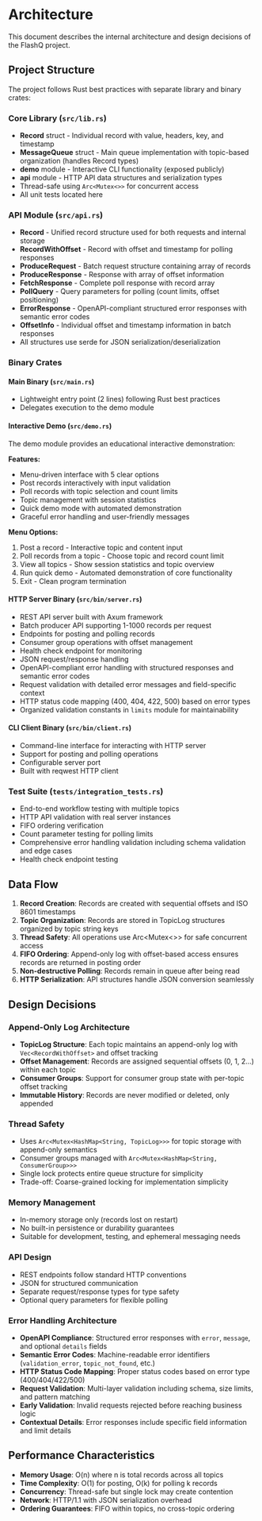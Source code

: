 # Architecture

This document describes the internal architecture and design decisions of the FlashQ project.

## Project Structure

The project follows Rust best practices with separate library and binary crates:

### Core Library (`src/lib.rs`)
- **Record** struct - Individual record with value, headers, key, and timestamp
- **MessageQueue** struct - Main queue implementation with topic-based organization (handles Record types)  
- **demo** module - Interactive CLI functionality (exposed publicly)
- **api** module - HTTP API data structures and serialization types
- Thread-safe using `Arc<Mutex<>>` for concurrent access
- All unit tests located here

### API Module (`src/api.rs`)
- **Record** - Unified record structure used for both requests and internal storage
- **RecordWithOffset** - Record with offset and timestamp for polling responses
- **ProduceRequest** - Batch request structure containing array of records
- **ProduceResponse** - Response with array of offset information
- **FetchResponse** - Complete poll response with record array
- **PollQuery** - Query parameters for polling (count limits, offset positioning)
- **ErrorResponse** - OpenAPI-compliant structured error responses with semantic error codes
- **OffsetInfo** - Individual offset and timestamp information in batch responses
- All structures use serde for JSON serialization/deserialization

### Binary Crates

#### Main Binary (`src/main.rs`)
- Lightweight entry point (2 lines) following Rust best practices
- Delegates execution to the demo module

#### Interactive Demo (`src/demo.rs`)
The demo module provides an educational interactive demonstration:

**Features:**
- Menu-driven interface with 5 clear options
- Post records interactively with input validation
- Poll records with topic selection and count limits
- Topic management with session statistics
- Quick demo mode with automated demonstration
- Graceful error handling and user-friendly messages

**Menu Options:**
1. Post a record - Interactive topic and content input
2. Poll records from a topic - Choose topic and record count limit  
3. View all topics - Show session statistics and topic overview
4. Run quick demo - Automated demonstration of core functionality
5. Exit - Clean program termination

#### HTTP Server Binary (`src/bin/server.rs`)
- REST API server built with Axum framework
- Batch producer API supporting 1-1000 records per request
- Endpoints for posting and polling records
- Consumer group operations with offset management
- Health check endpoint for monitoring
- JSON request/response handling
- OpenAPI-compliant error handling with structured responses and semantic error codes
- Request validation with detailed error messages and field-specific context
- HTTP status code mapping (400, 404, 422, 500) based on error types
- Organized validation constants in `limits` module for maintainability

#### CLI Client Binary (`src/bin/client.rs`)
- Command-line interface for interacting with HTTP server
- Support for posting and polling operations
- Configurable server port
- Built with reqwest HTTP client

### Test Suite (`tests/integration_tests.rs`)
- End-to-end workflow testing with multiple topics
- HTTP API validation with real server instances
- FIFO ordering verification 
- Count parameter testing for polling limits
- Comprehensive error handling validation including schema validation and edge cases
- Health check endpoint testing

## Data Flow

1. **Record Creation**: Records are created with sequential offsets and ISO 8601 timestamps
2. **Topic Organization**: Records are stored in TopicLog structures organized by topic string keys
3. **Thread Safety**: All operations use Arc<Mutex<>> for safe concurrent access
4. **FIFO Ordering**: Append-only log with offset-based access ensures records are returned in posting order
5. **Non-destructive Polling**: Records remain in queue after being read
6. **HTTP Serialization**: API structures handle JSON conversion seamlessly

## Design Decisions

### Append-Only Log Architecture
- **TopicLog Structure**: Each topic maintains an append-only log with `Vec<RecordWithOffset>` and offset tracking
- **Offset Management**: Records are assigned sequential offsets (0, 1, 2...) within each topic
- **Consumer Groups**: Support for consumer group state with per-topic offset tracking
- **Immutable History**: Records are never modified or deleted, only appended

### Thread Safety
- Uses `Arc<Mutex<HashMap<String, TopicLog>>>` for topic storage with append-only semantics
- Consumer groups managed with `Arc<Mutex<HashMap<String, ConsumerGroup>>>`
- Single lock protects entire queue structure for simplicity
- Trade-off: Coarse-grained locking for implementation simplicity

### Memory Management
- In-memory storage only (records lost on restart)
- No built-in persistence or durability guarantees
- Suitable for development, testing, and ephemeral messaging needs

### API Design
- REST endpoints follow standard HTTP conventions
- JSON for structured communication
- Separate request/response types for type safety
- Optional query parameters for flexible polling

### Error Handling Architecture
- **OpenAPI Compliance**: Structured error responses with `error`, `message`, and optional `details` fields
- **Semantic Error Codes**: Machine-readable error identifiers (`validation_error`, `topic_not_found`, etc.)
- **HTTP Status Code Mapping**: Proper status codes based on error type (400/404/422/500)
- **Request Validation**: Multi-layer validation including schema, size limits, and pattern matching
- **Early Validation**: Invalid requests rejected before reaching business logic
- **Contextual Details**: Error responses include specific field information and limit details

## Performance Characteristics

- **Memory Usage**: O(n) where n is total records across all topics
- **Time Complexity**: O(1) for posting, O(k) for polling k records
- **Concurrency**: Thread-safe but single lock may create contention
- **Network**: HTTP/1.1 with JSON serialization overhead
- **Ordering Guarantees**: FIFO within topics, no cross-topic ordering